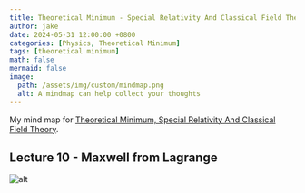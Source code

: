 ```yaml
---
title: Theoretical Minimum - Special Relativity And Classical Field Theory, Lecture 10
author: jake
date: 2024-05-31 12:00:00 +0800
categories: [Physics, Theoretical Minimum]
tags: [theoretical minimum]
math: false
mermaid: false
image:
  path: /assets/img/custom/mindmap.png
  alt: A mindmap can help collect your thoughts
---
```

My mind map for [Theoretical Minimum, Special Relativity And Classical Field Theory](https://theoreticalminimum.com/courses/special-relativity-and-electrodynamics/2012/spring).

## Lecture 10 - Maxwell from Lagrange
![alt](assets/drawio/B2L10.drawio.png)

